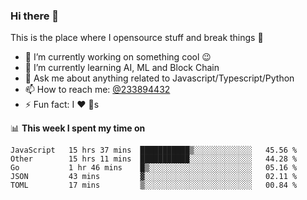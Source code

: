 ### Hi there 👋

<!--
**a233894432/a233894432** is a ✨ _special_ ✨ repository because its `README.md` (this file) appears on your GitHub profile.

Here are some ideas to get you started:

- 🔭 I’m currently working on ...
- 🌱 I’m currently learning ...
- 👯 I’m looking to collaborate on ...
- 🤔 I’m looking for help with ...
- 💬 Ask me about ...
- 📫 How to reach me: ...
- 😄 Pronouns: ...
- ⚡ Fun fact: ...
-->
 
 
This is the place where I opensource stuff and break things :rofl:

- 🔭 I’m currently working on something cool :wink:
- 🌱 I’m currently learning AI, ML and Block Chain
- 💬 Ask me about anything related to Javascript/Typescript/Python
- 📫 How to reach me: [@233894432](https://twitter.com/233894432)
- ⚡ Fun fact: I :heart: :dog:s

📊 **This week I spent my time on**
<!--START_SECTION:waka-->
```text
JavaScript   15 hrs 37 mins  ███████████▒░░░░░░░░░░░░░   45.56 % 
Other        15 hrs 11 mins  ███████████░░░░░░░░░░░░░░   44.28 % 
Go           1 hr 46 mins    █▒░░░░░░░░░░░░░░░░░░░░░░░   05.16 % 
JSON         43 mins         ▓░░░░░░░░░░░░░░░░░░░░░░░░   02.11 % 
TOML         17 mins         ▒░░░░░░░░░░░░░░░░░░░░░░░░   00.84 % 
```
<!--END_SECTION:waka-->
